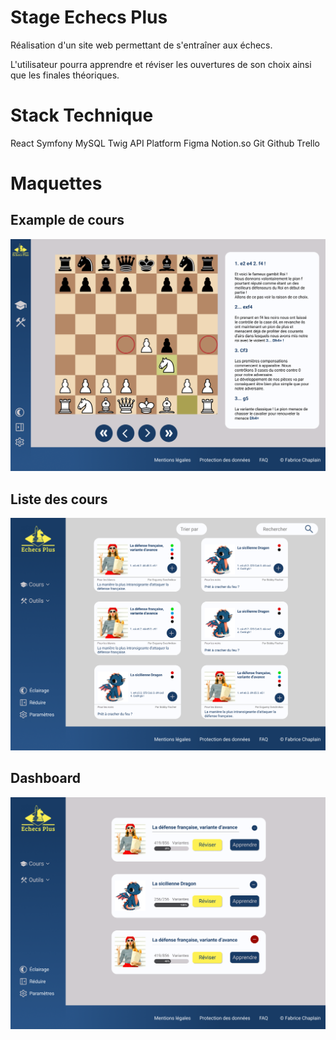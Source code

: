 # Stage Echecs Plus

Réalisation d'un site web permettant de s'entraîner aux échecs.

L'utilisateur pourra apprendre et réviser les ouvertures de son choix ainsi que les finales théoriques.

# Stack Technique

React 
Symfony
MySQL
Twig
API Platform
Figma
Notion.so
Git
Github
Trello

# Maquettes

## Example de cours

![Cours](readme/CoursLecture.png)

## Liste des cours

![Liste](readme/Liste.png)

## Dashboard

![Dashboard](readme/Dashboard.png)



